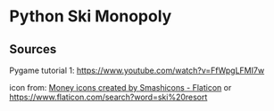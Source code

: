 # Python Ski Monopoly

## Sources
Pygame tutorial 1: https://www.youtube.com/watch?v=FfWpgLFMI7w 

icon from:
<a href="https://www.flaticon.com/free-icons/money" title="money icons">Money icons created by Smashicons - Flaticon</a>
or
https://www.flaticon.com/search?word=ski%20resort
